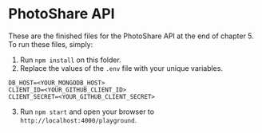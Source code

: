 PhotoShare API
===========
These are the finished files for the PhotoShare API at the end of chapter 5. To run these files, simply:

1. Run `npm install` on this folder.
2. Replace the values of the `.env` file with your unique variables. 

```
DB_HOST=<YOUR_MONGODB_HOST>
CLIENT_ID=<YOUR_GITHUB_CLIENT_ID>
CLIENT_SECRET=<YOUR_GITHUB_CLIENT_SECRET>
```
3. Run `npm start` and open your browser to `http://localhost:4000/playground`.


